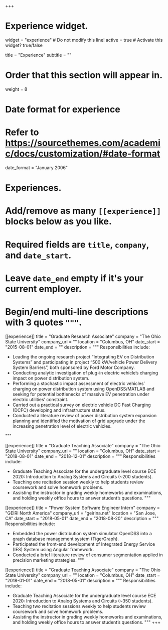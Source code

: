 +++
# Experience widget.
widget = "experience"  # Do not modify this line!
active = true  # Activate this widget? true/false

title = "Experience"
subtitle = ""

# Order that this section will appear in.
weight = 8

# Date format for experience
#   Refer to https://sourcethemes.com/academic/docs/customization/#date-format
date_format = "January 2006"

# Experiences.
#   Add/remove as many `[[experience]]` blocks below as you like.
#   Required fields are `title`, `company`, and `date_start`.
#   Leave `date_end` empty if it's your current employer.
#   Begin/end multi-line descriptions with 3 quotes `"""`.
[[experience]]
  title = "Graduate Research Associate"
  company = "The Ohio State University"
  company_url = ""
  location = "Columbus, OH"
  date_start = "2015-08-01"
  date_end = ""
  description = """
  Responsibilities include:
  
-	Leading the ongoing research project “Integrating EV on Distribution Systems” and participating in project “500 kW/vehicle Power Delivery System Barriers”, both sponsored by Ford Motor Company.
-	Conducting analytic investigation of plug-in electric vehicle’s charging impact on power distribution system.
-	Performing a stochastic impact assessment of electric vehicles’ charging on power distribution system using OpenDSS/MATLAB and seeking for potential bottlenecks of massive EV penetration under electric utilities’ constraint.
-	Carried out a practical survey on electric vehicle DC Fast Charging (DCFC) developing and infrastructure status.
-	Conducted a literature review of power distribution system expansion planning and identified the motivation of grid upgrade under the increasing penetration level of electric vehicles.

  """

[[experience]]
  title = "Graduate Teaching Associate"
  company = "The Ohio State University"
  company_url = ""
  location = "Columbus, OH"
  date_start = "2018-08-01"
  date_end = "2018-12-01"
  description = """
  Responsibilities include:
  
  - Graduate Teaching Associate for the undergraduate level course ECE 2020: Introduction to Analog Systems and Circuits (~200 students).
  - Teaching one recitation session weekly to help students review coursework and solve homework problems.
  - Assisting the instructor in grading weekly homeworks and examinations, and holding weekly office hours to answer student’s questions.
"""
  
  [[experience]]
  title = "Power System Software Engineer Intern"
  company = "GEIRI North America"
  company_url = "geirina.net"
  location = "San Jose, CA"
  date_start = "2018-05-01"
  date_end = "2018-08-20"
  description = """
  Responsibilities include:
  
- Embedded the power distribution system simulator OpenDSS into a graph database management system (TigerGraph).
- Participated the front-end development of Integrated Energy Service (IES) System using Angular framework.
- Conducted a brief literature review of consumer segmentation applied in precision marketing strategies.
  """

[[experience]]
  title = "Graduate Teaching Associate"
  company = "The Ohio State University"
  company_url = ""
  location = "Columbus, OH"
  date_start = "2018-01-01"
  date_end = "2018-05-01"
  description = """
  Responsibilities include:
  
- Graduate Teaching Associate for the undergraduate level course ECE 2020: Introduction to Analog Systems and Circuits (~350 students).
- Teaching two recitation sessions weekly to help students review coursework and solve homework problems.
- Assisting the instructor in grading weekly homeworks and examinations, and holding weekly office hours to answer student’s questions.
"""
+++
